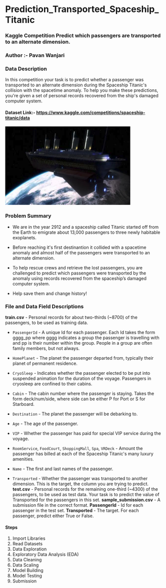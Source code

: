 # Prediction_Transported_Spaceship_Titanic
### Kaggle Competition Predict which passengers are transported to an alternate dimension.
### Author :- Pavan Wanjari
### Data Description
In this competition your task is to predict whether a passenger was transported to an alternate dimension during the Spaceship Titanic's collision with the spacetime anomaly. To help you make these predictions, you're given a set of personal records recovered from the ship's damaged computer system.


#### Dataset Link:- https://www.kaggle.com/competitions/spaceship-titanic/data

<img src="Titanic.jpg" style= "width:400px; height:250px">


### Problem Summary

* We are in the year 2912 and a spaceship called Titanic started off from the Earth to emigrate about 13,000 passengers to three newly habitable exoplanets.
* Before reaching it's first destinantion it collided with a spacetime anomaly and almost half of the passengers were transported to an alternate dimension.
* To help rescue crews and retrieve the lost passengers, you are challenged to predict which passengers were transported by the anomaly using records recovered from the spaceship’s damaged computer system.

* Help save them and change history!

### File and Data Field Descriptions
**train.csv** - Personal records for about two-thirds (~8700) of the passengers, to be used as training data.
* `PassengerId` - A unique Id for each passenger. Each Id takes the form gggg_pp where gggg indicates a group the passenger is travelling with and pp is their number within the group. People in a group are often family members, but not always.

* `HomePlanet` - The planet the passenger departed from, typically their planet of permanent residence.

* `CryoSleep` - Indicates whether the passenger elected to be put into suspended animation for the duration of the voyage. Passengers in cryosleep are confined to their cabins.

* `Cabin` - The cabin number where the passenger is staying. Takes the form deck/num/side, where side can be either P for Port or S for Starboard.

* `Destination` - The planet the passenger will be debarking to.

* `Age` - The age of the passenger.

* `VIP` - Whether the passenger has paid for special VIP service during the voyage.
* `RoomService`, `FoodCourt`, `ShoppingMall`, `Spa`, `VRDeck` - Amount the passenger has billed at each of the Spaceship Titanic's many luxury amenities.
* `Name` - The first and last names of the passenger.
* `Transported` - Whether the passenger was transported to another dimension. This is the target, the column you are trying to predict.
**test.csv** - Personal records for the remaining one-third (~4300) of the passengers, to be used as test data. Your task is to predict the value of Transported for the passengers in this set.
**sample_submission.csv** - A submission file in the correct format.
**PassengerId** - Id for each passenger in the test set.
**Transported** - The target. For each passenger, predict either True or False.

#### Steps

1. Import Libraries
2. Read Datasets
3. Data Exploration
4. Exploratory Data Analysis (EDA)
5. Data Cleaning
6. Data Scaling 
7. Model Building
8. Model Testing
9. Submission
